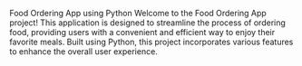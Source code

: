 Food Ordering App using Python
Welcome to the Food Ordering App project! This application is designed to streamline the process of ordering food, providing users with a convenient and efficient way to enjoy their favorite meals. Built using Python, this project incorporates various features to enhance the overall user experience.
